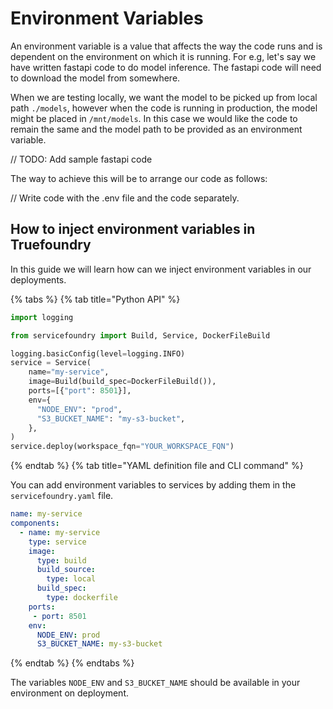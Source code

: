 # Environment Variables

An environment variable is a value that affects the way the code runs and is dependent on the environment on which it is running. 
For e.g, let's say we have written fastapi code to do model inference. The fastapi code will need to download the model from somewhere. 

When we are testing locally, we want the model to be picked up from local path `./models`, however when the code is running in production, the model might be 
placed in `/mnt/models`. In this case we would like the code to remain the same and the model path to be provided as an environment variable. 

// TODO: Add sample fastapi code

The way to achieve this will be to arrange our code as follows:

// Write code with the .env file and the code separately.

## How to inject environment variables in Truefoundry

In this guide we will learn how can we inject environment variables in our deployments.

{% tabs %}
{% tab title="Python API" %}

```python
import logging

from servicefoundry import Build, Service, DockerFileBuild

logging.basicConfig(level=logging.INFO)
service = Service(
    name="my-service",
    image=Build(build_spec=DockerFileBuild()),
    ports=[{"port": 8501}],
    env={
      "NODE_ENV": "prod",
      "S3_BUCKET_NAME": "my-s3-bucket",
    },
)
service.deploy(workspace_fqn="YOUR_WORKSPACE_FQN")
```

{% endtab %}
{% tab title="YAML definition file and CLI command" %} 

You can add environment variables to services by adding them in the `servicefoundry.yaml` file. 
```yaml
name: my-service
components:
  - name: my-service
    type: service
    image:
      type: build
      build_source:
        type: local
      build_spec:
        type: dockerfile
    ports:
     - port: 8501
    env:
      NODE_ENV: prod
      S3_BUCKET_NAME: my-s3-bucket
```
{% endtab %}
{% endtabs %}

The variables `NODE_ENV` and `S3_BUCKET_NAME` should be available in your environment on deployment.